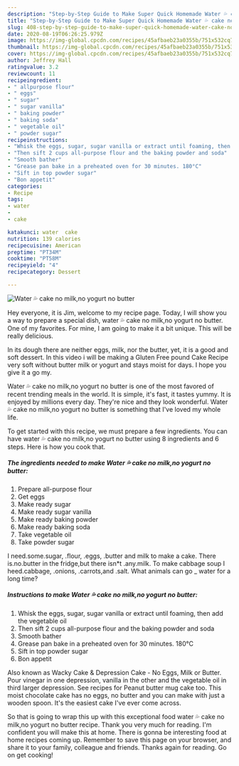 ```yaml
---
description: "Step-by-Step Guide to Make Super Quick Homemade Water 💦 cake no milk,no yogurt no butter"
title: "Step-by-Step Guide to Make Super Quick Homemade Water 💦 cake no milk,no yogurt no butter"
slug: 408-step-by-step-guide-to-make-super-quick-homemade-water-cake-no-milk-no-yogurt-no-butter
date: 2020-08-19T06:26:25.979Z
image: https://img-global.cpcdn.com/recipes/45afbaeb23a0355b/751x532cq70/water-💦-cake-no-milkno-yogurt-no-butter-recipe-main-photo.jpg
thumbnail: https://img-global.cpcdn.com/recipes/45afbaeb23a0355b/751x532cq70/water-💦-cake-no-milkno-yogurt-no-butter-recipe-main-photo.jpg
cover: https://img-global.cpcdn.com/recipes/45afbaeb23a0355b/751x532cq70/water-💦-cake-no-milkno-yogurt-no-butter-recipe-main-photo.jpg
author: Jeffrey Hall
ratingvalue: 3.2
reviewcount: 11
recipeingredient:
- " allpurpose flour"
- " eggs"
- " sugar"
- " sugar vanilla"
- " baking powder"
- " baking soda"
- " vegetable oil"
- " powder sugar"
recipeinstructions:
- "Whisk the eggs, sugar, sugar vanilla or extract until foaming, then add the vegetable oil"
- "Then sift 2 cups all-purpose flour and the baking powder and soda"
- "Smooth bather"
- "Grease pan bake in a preheated oven for 30 minutes. 180°C"
- "Sift in top powder sugar"
- "Bon appetit"
categories:
- Recipe
tags:
- water
- 
- cake

katakunci: water  cake 
nutrition: 139 calories
recipecuisine: American
preptime: "PT34M"
cooktime: "PT58M"
recipeyield: "4"
recipecategory: Dessert

---
```



![Water 💦 cake no milk,no yogurt no butter](https://img-global.cpcdn.com/recipes/45afbaeb23a0355b/751x532cq70/water-💦-cake-no-milkno-yogurt-no-butter-recipe-main-photo.jpg)

Hey everyone, it is Jim, welcome to my recipe page. Today, I will show you a way to prepare a special dish, water 💦 cake no milk,no yogurt no butter. One of my favorites. For mine, I am going to make it a bit unique. This will be really delicious.

In its dough there are neither eggs, milk, nor the butter, yet, it is a good and soft dessert. In this video i will be making a Gluten Free pound Cake Recipe very soft without butter milk or yogurt and stays moist for days. I hope you give it a go my.

Water 💦 cake no milk,no yogurt no butter is one of the most favored of recent trending meals in the world. It is simple, it's fast, it tastes yummy. It is enjoyed by millions every day. They're nice and they look wonderful. Water 💦 cake no milk,no yogurt no butter is something that I've loved my whole life.


To get started with this recipe, we must prepare a few ingredients. You can have water 💦 cake no milk,no yogurt no butter using 8 ingredients and 6 steps. Here is how you cook that.

<!--inarticleads1-->

##### The ingredients needed to make Water 💦 cake no milk,no yogurt no butter:

1. Prepare  all-purpose flour
1. Get  eggs
1. Make ready  sugar
1. Make ready  sugar vanilla
1. Make ready  baking powder
1. Make ready  baking soda
1. Take  vegetable oil
1. Take  powder sugar


I need.some.sugar, .flour, .eggs, .butter and milk to make a cake. There is.no.butter in the fridge,but there isn*t .any.milk. To make cabbage soup I heed.cabbage, .onions, .carrots,and .salt. What animals can go _ water for a long time? 

<!--inarticleads2-->

##### Instructions to make Water 💦 cake no milk,no yogurt no butter:

1. Whisk the eggs, sugar, sugar vanilla or extract until foaming, then add the vegetable oil
1. Then sift 2 cups all-purpose flour and the baking powder and soda
1. Smooth bather
1. Grease pan bake in a preheated oven for 30 minutes. 180°C
1. Sift in top powder sugar
1. Bon appetit


Also known as Wacky Cake &amp; Depression Cake - No Eggs, Milk or Butter. Pour vinegar in one depression, vanilla in the other and the vegetable oil in third larger depression. See recipes for Peanut butter mug cake too. This moist chocolate cake has no eggs, no butter and you can make with just a wooden spoon. It&#39;s the easiest cake I&#39;ve ever come across. 

So that is going to wrap this up with this exceptional food water 💦 cake no milk,no yogurt no butter recipe. Thank you very much for reading. I'm confident you will make this at home. There is gonna be interesting food at home recipes coming up. Remember to save this page on your browser, and share it to your family, colleague and friends. Thanks again for reading. Go on get cooking!
